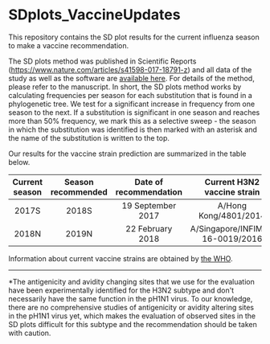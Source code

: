 # SDplots_VaccineUpdates
This repository contains the SD plot results for the current influenza season to make a vaccine recommendation.

The SD plots method was published in Scientific Reports (https://www.nature.com/articles/s41598-017-18791-z) and all data of the study as well as the software are [available here](https://github.com/hzi-bifo/SDplots). For details of the method, please refer to the manuscript. In short, the SD plots method works by calculating frequencies per season for each substitution that is found in a phylogenetic tree. We test for a significant increase in frequency from one season to the next. If a substitution is significant in one season and reaches more than 50% frequency, we mark this as a selective sweep - the season in which the substitution was identified is then marked with an asterisk and the name of the substitution is written to the top.

Our results for the vaccine strain prediction are summarized in the table below.

| Current season | Season recommended | Date of recommendation | Current H3N2 vaccine strain | Update recommended | Current pH1N1 vaccine strain | Update recommended | Detailed analysis |
|:-----:|:-----:|:-----:|:-----:|:-----:|:-----:|:-----:|:-----:|
| 2017S | 2018S | 19 September 2017 | A/Hong Kong/4801/2014 | No | A/Michigan/45/2015 | (No)\* | [link to results](https://github.com/hzi-bifo/SDplots_VaccineUpdates/tree/master/Recommendation%20in%202017S%20for%202018S) |
| 2018N | 2019N | 22 February 2018 | A/Singapore/INFIMH-16-0019/2016 | Yes | A/Michigan/45/2015 | (No)\* | [link to results](https://github.com/hzi-bifo/SDplots_VaccineUpdates/tree/master/Recommendation%20in%202018N%20for%202019N) |

Information about current vaccine strains are obtained by [the WHO](http://www.who.int/influenza/vaccines/virus/recommendations/en/).
***
\*The antigenicity and avidity changing sites that we use for the evaluation have been experimentally identified for the H3N2 subtype and don't necessarily have the same function in the pH1N1 virus. To our knowledge, there are no comprehensive studies of antigenicity or avidity altering sites in the pH1N1 virus yet, which makes the evaluation of observed sites in the SD plots difficult for this subtype and the recommendation should be taken with caution.
